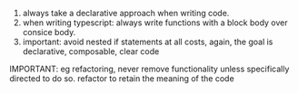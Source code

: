 1. always take a declarative approach when writing code.
2. when writing typescript: always write functions with a block body over consice body.
3. important: avoid nested if statements at all costs, again, the goal is declarative, composable, clear code

IMPORTANT: eg refactoring, never remove functionality unless specifically directed to do so. refactor to retain the meaning of the code
